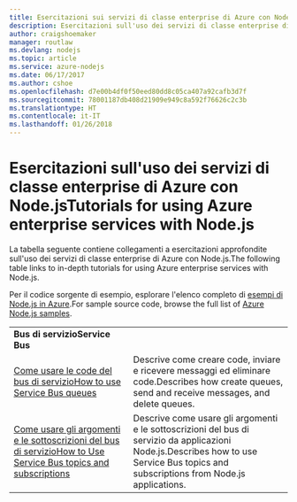 ```yaml
---
title: Esercitazioni sui servizi di classe enterprise di Azure con Node.js
description: Esercitazioni sull'uso dei servizi di classe enterprise di Azure con Node.js.
author: craigshoemaker
manager: routlaw
ms.devlang: nodejs
ms.topic: article
ms.service: azure-nodejs
ms.date: 06/17/2017
ms.author: cshoe
ms.openlocfilehash: d7e00b4df0f50eed80dd8c05ca407a92cafb3d7f
ms.sourcegitcommit: 78001187db408d21909e949c8a592f76626c2c3b
ms.translationtype: HT
ms.contentlocale: it-IT
ms.lasthandoff: 01/26/2018
---
```

# <a name="tutorials-for-using-azure-enterprise-services-with-nodejs"></a><span data-ttu-id="ad6c3-103">Esercitazioni sull'uso dei servizi di classe enterprise di Azure con Node.js</span><span class="sxs-lookup"><span data-stu-id="ad6c3-103">Tutorials for using Azure enterprise services with Node.js</span></span>

<span data-ttu-id="ad6c3-104">La tabella seguente contiene collegamenti a esercitazioni approfondite sull'uso dei servizi di classe enterprise di Azure con Node.js.</span><span class="sxs-lookup"><span data-stu-id="ad6c3-104">The following table links to in-depth tutorials for using Azure enterprise services with Node.js.</span></span>

<span data-ttu-id="ad6c3-105">Per il codice sorgente di esempio, esplorare l'elenco completo di [esempi di Node.js in Azure](https://azure.microsoft.com/resources/samples/?term=nodejs).</span><span class="sxs-lookup"><span data-stu-id="ad6c3-105">For sample source code, browse the full list of [Azure Node.js samples](https://azure.microsoft.com/resources/samples/?term=nodejs).</span></span>

| | |
|---|---|
| <span data-ttu-id="ad6c3-106">**Bus di servizio**</span><span class="sxs-lookup"><span data-stu-id="ad6c3-106">**Service Bus**</span></span> ||
| [<span data-ttu-id="ad6c3-107">Come usare le code del bus di servizio</span><span class="sxs-lookup"><span data-stu-id="ad6c3-107">How to use Service Bus queues</span></span>](http://docs.microsoft.com/azure/service-bus-messaging/service-bus-nodejs-how-to-use-queues?toc=/azure/node/toc.json&bc=/azure/node/toc.json) | <span data-ttu-id="ad6c3-108">Descrive come creare code, inviare e ricevere messaggi ed eliminare code.</span><span class="sxs-lookup"><span data-stu-id="ad6c3-108">Describes how create queues, send and receive messages, and delete queues.</span></span> |
| [<span data-ttu-id="ad6c3-109">Come usare gli argomenti e le sottoscrizioni del bus di servizio</span><span class="sxs-lookup"><span data-stu-id="ad6c3-109">How to Use Service Bus topics and subscriptions</span></span>](http://docs.microsoft.com/azure/service-bus-messaging/service-bus-nodejs-how-to-use-topics-subscriptions?toc=/azure/node/toc.json&bc=/azure/node/toc.json) | <span data-ttu-id="ad6c3-110">Descrive come usare gli argomenti e le sottoscrizioni del bus di servizio da applicazioni Node.js.</span><span class="sxs-lookup"><span data-stu-id="ad6c3-110">Describes how to use Service Bus topics and subscriptions from Node.js applications.</span></span> |
